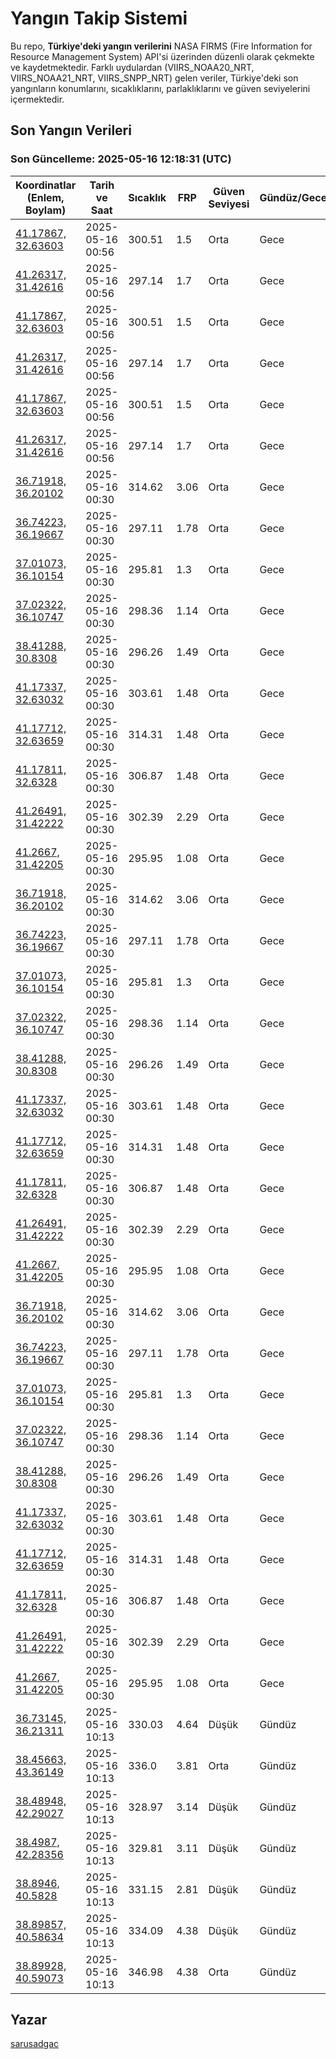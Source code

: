 # Yangın Takip Sistemi

Bu repo, **Türkiye'deki yangın verilerini** NASA FIRMS (Fire Information for Resource Management System) API'si üzerinden düzenli olarak çekmekte ve kaydetmektedir. Farklı uydulardan (VIIRS_NOAA20_NRT, VIIRS_NOAA21_NRT, VIIRS_SNPP_NRT) gelen veriler, Türkiye'deki son yangınların konumlarını, sıcaklıklarını, parlaklıklarını ve güven seviyelerini içermektedir.

## Son Yangın Verileri
### Son Güncelleme: 2025-05-16 12:18:31 (UTC)

| Koordinatlar (Enlem, Boylam) | Tarih ve Saat | Sıcaklık | FRP | Güven Seviyesi | Gündüz/Gece |
|-----------------------------|----------------|----------|-----|----------------|-------------|
| [41.17867, 32.63603](https://www.google.com/maps?q=41.17867,32.63603) | 2025-05-16 00:56 | 300.51 | 1.5 | Orta | Gece |
| [41.26317, 31.42616](https://www.google.com/maps?q=41.26317,31.42616) | 2025-05-16 00:56 | 297.14 | 1.7 | Orta | Gece |
| [41.17867, 32.63603](https://www.google.com/maps?q=41.17867,32.63603) | 2025-05-16 00:56 | 300.51 | 1.5 | Orta | Gece |
| [41.26317, 31.42616](https://www.google.com/maps?q=41.26317,31.42616) | 2025-05-16 00:56 | 297.14 | 1.7 | Orta | Gece |
| [41.17867, 32.63603](https://www.google.com/maps?q=41.17867,32.63603) | 2025-05-16 00:56 | 300.51 | 1.5 | Orta | Gece |
| [41.26317, 31.42616](https://www.google.com/maps?q=41.26317,31.42616) | 2025-05-16 00:56 | 297.14 | 1.7 | Orta | Gece |
| [36.71918, 36.20102](https://www.google.com/maps?q=36.71918,36.20102) | 2025-05-16 00:30 | 314.62 | 3.06 | Orta | Gece |
| [36.74223, 36.19667](https://www.google.com/maps?q=36.74223,36.19667) | 2025-05-16 00:30 | 297.11 | 1.78 | Orta | Gece |
| [37.01073, 36.10154](https://www.google.com/maps?q=37.01073,36.10154) | 2025-05-16 00:30 | 295.81 | 1.3 | Orta | Gece |
| [37.02322, 36.10747](https://www.google.com/maps?q=37.02322,36.10747) | 2025-05-16 00:30 | 298.36 | 1.14 | Orta | Gece |
| [38.41288, 30.8308](https://www.google.com/maps?q=38.41288,30.8308) | 2025-05-16 00:30 | 296.26 | 1.49 | Orta | Gece |
| [41.17337, 32.63032](https://www.google.com/maps?q=41.17337,32.63032) | 2025-05-16 00:30 | 303.61 | 1.48 | Orta | Gece |
| [41.17712, 32.63659](https://www.google.com/maps?q=41.17712,32.63659) | 2025-05-16 00:30 | 314.31 | 1.48 | Orta | Gece |
| [41.17811, 32.6328](https://www.google.com/maps?q=41.17811,32.6328) | 2025-05-16 00:30 | 306.87 | 1.48 | Orta | Gece |
| [41.26491, 31.42222](https://www.google.com/maps?q=41.26491,31.42222) | 2025-05-16 00:30 | 302.39 | 2.29 | Orta | Gece |
| [41.2667, 31.42205](https://www.google.com/maps?q=41.2667,31.42205) | 2025-05-16 00:30 | 295.95 | 1.08 | Orta | Gece |
| [36.71918, 36.20102](https://www.google.com/maps?q=36.71918,36.20102) | 2025-05-16 00:30 | 314.62 | 3.06 | Orta | Gece |
| [36.74223, 36.19667](https://www.google.com/maps?q=36.74223,36.19667) | 2025-05-16 00:30 | 297.11 | 1.78 | Orta | Gece |
| [37.01073, 36.10154](https://www.google.com/maps?q=37.01073,36.10154) | 2025-05-16 00:30 | 295.81 | 1.3 | Orta | Gece |
| [37.02322, 36.10747](https://www.google.com/maps?q=37.02322,36.10747) | 2025-05-16 00:30 | 298.36 | 1.14 | Orta | Gece |
| [38.41288, 30.8308](https://www.google.com/maps?q=38.41288,30.8308) | 2025-05-16 00:30 | 296.26 | 1.49 | Orta | Gece |
| [41.17337, 32.63032](https://www.google.com/maps?q=41.17337,32.63032) | 2025-05-16 00:30 | 303.61 | 1.48 | Orta | Gece |
| [41.17712, 32.63659](https://www.google.com/maps?q=41.17712,32.63659) | 2025-05-16 00:30 | 314.31 | 1.48 | Orta | Gece |
| [41.17811, 32.6328](https://www.google.com/maps?q=41.17811,32.6328) | 2025-05-16 00:30 | 306.87 | 1.48 | Orta | Gece |
| [41.26491, 31.42222](https://www.google.com/maps?q=41.26491,31.42222) | 2025-05-16 00:30 | 302.39 | 2.29 | Orta | Gece |
| [41.2667, 31.42205](https://www.google.com/maps?q=41.2667,31.42205) | 2025-05-16 00:30 | 295.95 | 1.08 | Orta | Gece |
| [36.71918, 36.20102](https://www.google.com/maps?q=36.71918,36.20102) | 2025-05-16 00:30 | 314.62 | 3.06 | Orta | Gece |
| [36.74223, 36.19667](https://www.google.com/maps?q=36.74223,36.19667) | 2025-05-16 00:30 | 297.11 | 1.78 | Orta | Gece |
| [37.01073, 36.10154](https://www.google.com/maps?q=37.01073,36.10154) | 2025-05-16 00:30 | 295.81 | 1.3 | Orta | Gece |
| [37.02322, 36.10747](https://www.google.com/maps?q=37.02322,36.10747) | 2025-05-16 00:30 | 298.36 | 1.14 | Orta | Gece |
| [38.41288, 30.8308](https://www.google.com/maps?q=38.41288,30.8308) | 2025-05-16 00:30 | 296.26 | 1.49 | Orta | Gece |
| [41.17337, 32.63032](https://www.google.com/maps?q=41.17337,32.63032) | 2025-05-16 00:30 | 303.61 | 1.48 | Orta | Gece |
| [41.17712, 32.63659](https://www.google.com/maps?q=41.17712,32.63659) | 2025-05-16 00:30 | 314.31 | 1.48 | Orta | Gece |
| [41.17811, 32.6328](https://www.google.com/maps?q=41.17811,32.6328) | 2025-05-16 00:30 | 306.87 | 1.48 | Orta | Gece |
| [41.26491, 31.42222](https://www.google.com/maps?q=41.26491,31.42222) | 2025-05-16 00:30 | 302.39 | 2.29 | Orta | Gece |
| [41.2667, 31.42205](https://www.google.com/maps?q=41.2667,31.42205) | 2025-05-16 00:30 | 295.95 | 1.08 | Orta | Gece |
| [36.73145, 36.21311](https://www.google.com/maps?q=36.73145,36.21311) | 2025-05-16 10:13 | 330.03 | 4.64 | Düşük | Gündüz |
| [38.45663, 43.36149](https://www.google.com/maps?q=38.45663,43.36149) | 2025-05-16 10:13 | 336.0 | 3.81 | Orta | Gündüz |
| [38.48948, 42.29027](https://www.google.com/maps?q=38.48948,42.29027) | 2025-05-16 10:13 | 328.97 | 3.14 | Düşük | Gündüz |
| [38.4987, 42.28356](https://www.google.com/maps?q=38.4987,42.28356) | 2025-05-16 10:13 | 329.81 | 3.11 | Düşük | Gündüz |
| [38.8946, 40.5828](https://www.google.com/maps?q=38.8946,40.5828) | 2025-05-16 10:13 | 331.15 | 2.81 | Düşük | Gündüz |
| [38.89857, 40.58634](https://www.google.com/maps?q=38.89857,40.58634) | 2025-05-16 10:13 | 334.09 | 4.38 | Düşük | Gündüz |
| [38.89928, 40.59073](https://www.google.com/maps?q=38.89928,40.59073) | 2025-05-16 10:13 | 346.98 | 4.38 | Orta | Gündüz |

## Yazar

[sarusadgac](https://x.com/sarusadgac)
